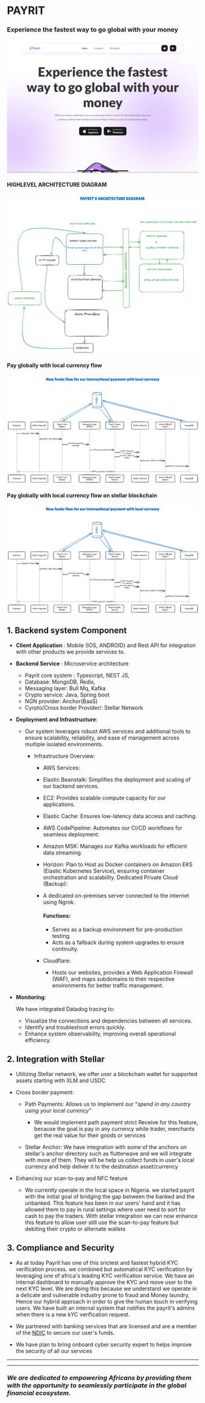 # PAYRIT
### Experience the fastest way to go global with your money

![Logo](images/IMG_0899.PNG)

#### HIGHLEVEL ARCHITECTURE DIAGRAM
![HLAD](images/HLAD.png)

#### Pay globally with local currency flow
![FLOW](images/flow.png)

#### Pay globally with local currency flow on stellar blockchain
![FLOW ON EXCALIDRAW](images/flow.png)

## 1. Backend system Component 
- **Client Application** : Mobile (IOS, ANDROID) and Rest API for integration with other products we provide services to. 
- **Backend Service** : Microservice architecture 
    - Payrit core system : Typescript,  NEST JS, 
    - Database: MongoDB, Redis, 
    - Messaging layer: Bull Mq, Kafka
    - Crypto service: Java, Spring boot
    - NGN provider: Anchor(BaaS)
    - Cyrpto/Cross border Provider/: Stellar Network

- **Deployment and Infrastructure**: 
  - Our system leverages robust AWS services and additional tools to ensure scalability, reliability, and ease of management across multiple isolated environments.

    - Infrastructure Overview:
       - AWS Services:

        - Elastic Beanstalk: Simplifies the deployment and scaling of our backend services.
        - EC2: Provides scalable compute capacity for our applications.
        - Elastic Cache: Ensures low-latency data access and caching.
        - AWS CodePipeline: Automates our CI/CD workflows for seamless deployment.
        - Amazon MSK: Manages our Kafka workloads for efficient data streaming.
        - Horizon: Plan to Host as Docker containers on Amazon  EKS (Elastic Kubernetes Service), ensuring container orchestration and scalability.
        Dedicated Private Cloud (Backup):

        - A dedicated on-premises server connected to the internet using Ngrok.
            #### Functions: 
            - Serves as a backup environment for pre-production testing.
            - Acts as a fallback during system upgrades to ensure continuity.
        - Cloudflare:

           - Hosts our websites, provides a Web Application Firewall (WAF), and maps subdomains to their respective environments for better traffic management.

- **Monitoring**: 

    We have integrated Datadog tracing to:
    - Visualize the connections and dependencies between all services.
    - Identify and troubleshoot errors quickly.
    - Enhance system observability, improving overall operational efficiency.


## 2. Integration with Stellar
- Utilizing Stellar network, we offer user a blockchain wallet for supported assets starting with XLM and USDC
- Cross border payment:
    - Path Payments: Allows us to implement our "*spend in any country using your local currency*"
        - We would implement path payment strict Receive for this feature, because the goal is pay in any currency while trader, merchants get the real value for their goods or services

    - Stellar Anchor: We have integration with some of the anchors on stellar's anchor directory such as flutterwave and we will integrate with more of them.
    They will be help us collect funds in user's local currency and help deliver it to the destination asset/currency

- Enhancing our scan-to-pay and NFC feature
    - We currently operate in the local space in Nigeria. we started payrit with the initial goal of bridging the gap between the banked and the unbanked. This feature has been in our users' hand and it has allowed them to pay in rural settings where user need to sort for cash to pay the traders. With stellar integration we can now enhance this feature to allow user still use the scan-to-pay feature but debiting their crypto or alternate wallets

## 3. Compliance and Security
- As at today Payrit has one of this srictest and fastest hybrid KYC verification process. we combined but automatical KYC verification by leveraging one of africa's leading KYC verification service. We have an internal dashboard to manually approve the KYC and move user to the next KYC level. 
We are doing this because we understand we operate in a delicate and vulnerable industry prone to fraud and Money laundry, Hence our hybrid approach in order to give the human touch in verifying users.
We have built an internal system that notifies the payrit's admins when there is a new kYC verification request.

- We partnered with banking services that are licensed and are a member of the [NDIC](https://ndic.gov.ng/) to secure our user's funds.

- We have plan to bring onboard cyber security expert to helps improve the security of all our services


-----------



---------

### *We are dedicated to empowering Africans by providing them with the opportunity to seamlessly participate in the global financial ecosystem.*
